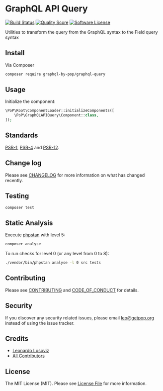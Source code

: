 # GraphQL API Query

[![Build Status][ico-travis]][link-travis]
[![Quality Score][ico-code-quality]][link-code-quality]
[![Software License][ico-license]](LICENSE.md)

<!--
[![Latest Version on Packagist][ico-version]][link-packagist]
[![Coverage Status][ico-scrutinizer]][link-scrutinizer]
[![Total Downloads][ico-downloads]][link-downloads]
-->

Utilities to transform the query from the GraphQL syntax to the Field query syntax

## Install

Via Composer

``` bash
composer require graphql-by-pop/graphql-query
```

## Usage

Initialize the component:

``` php
\PoP\Root\ComponentLoader::initializeComponents([
    \PoP\GraphQLAPIQuery\Component::class,
]);
```

## Standards

[PSR-1](https://www.php-fig.org/psr/psr-1), [PSR-4](https://www.php-fig.org/psr/psr-4) and [PSR-12](https://www.php-fig.org/psr/psr-12).

## Change log

Please see [CHANGELOG](CHANGELOG.md) for more information on what has changed recently.

## Testing

``` bash
composer test
```

## Static Analysis

Execute [phpstan](https://github.com/phpstan/phpstan) with level 5:

``` bash
composer analyse
```

To run checks for level 0 (or any level from 0 to 8):

``` bash
./vendor/bin/phpstan analyse -l 0 src tests
```

## Contributing

Please see [CONTRIBUTING](CONTRIBUTING.md) and [CODE_OF_CONDUCT](CODE_OF_CONDUCT.md) for details.

## Security

If you discover any security related issues, please email leo@getpop.org instead of using the issue tracker.

## Credits

- [Leonardo Losoviz][link-author]
- [All Contributors][link-contributors]

## License

The MIT License (MIT). Please see [License File](LICENSE.md) for more information.

[ico-version]: https://img.shields.io/packagist/v/graphql-by-pop/graphql-query.svg?style=flat-square
[ico-license]: https://img.shields.io/badge/license-MIT-brightgreen.svg?style=flat-square
[ico-travis]: https://img.shields.io/travis/graphql-by-pop/graphql-query/master.svg?style=flat-square
[ico-scrutinizer]: https://img.shields.io/scrutinizer/coverage/g/graphql-by-pop/graphql-query.svg?style=flat-square
[ico-code-quality]: https://img.shields.io/scrutinizer/g/graphql-by-pop/graphql-query.svg?style=flat-square
[ico-downloads]: https://img.shields.io/packagist/dt/graphql-by-pop/graphql-query.svg?style=flat-square

[link-packagist]: https://packagist.org/packages/graphql-by-pop/graphql-query
[link-travis]: https://travis-ci.org/graphql-by-pop/graphql-query
[link-scrutinizer]: https://scrutinizer-ci.com/g/graphql-by-pop/graphql-query/code-structure
[link-code-quality]: https://scrutinizer-ci.com/g/graphql-by-pop/graphql-query
[link-downloads]: https://packagist.org/packages/graphql-by-pop/graphql-query
[link-author]: https://github.com/leoloso
[link-contributors]: ../../contributors
